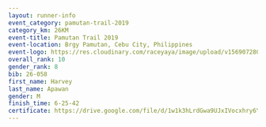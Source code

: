 ```yaml
---
layout: runner-info 
event_category: pamutan-trail-2019 
category_km: 26KM 
event-title: Pamutan Trail 2019 
event-location: Brgy Pamutan, Cebu City, Philippines 
event-logo: https://res.cloudinary.com/raceyaya/image/upload/v1569072806/logo/pamutan-trail_d8abrj.jpg 
overall_rank: 10
gender_rank: 8
bib: 26-058
first_name: Harvey
last_name: Apawan
gender: M
finish_time: 6-25-42
certificate: https://drive.google.com/file/d/1w1k3hLrdGwa9UJxIVocxhry6YHzhhcsF/view?usp=sharing
---
```

